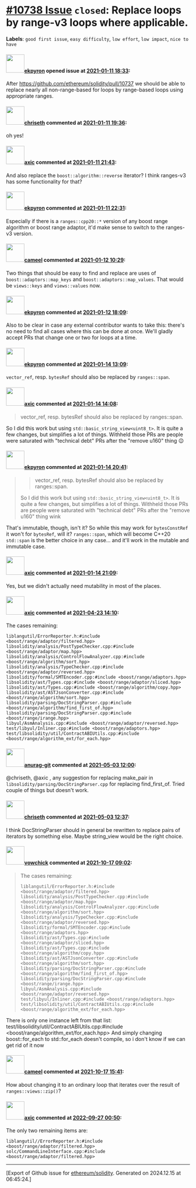 # [\#10738 Issue](https://github.com/ethereum/solidity/issues/10738) `closed`: Replace loops by range-v3 loops where applicable.
**Labels**: `good first issue`, `easy difficulty`, `low effort`, `low impact`, `nice to have`


#### <img src="https://avatars.githubusercontent.com/u/1347491?v=4" width="50">[ekpyron](https://github.com/ekpyron) opened issue at [2021-01-11 18:33](https://github.com/ethereum/solidity/issues/10738):

After https://github.com/ethereum/solidity/pull/10737 we should be able to replace nearly all non-range-based for loops by range-based loops using appropriate ranges.

#### <img src="https://avatars.githubusercontent.com/u/9073706?v=4" width="50">[chriseth](https://github.com/chriseth) commented at [2021-01-11 19:36](https://github.com/ethereum/solidity/issues/10738#issuecomment-758175848):

oh yes!

#### <img src="https://avatars.githubusercontent.com/u/20340?v=4" width="50">[axic](https://github.com/axic) commented at [2021-01-11 21:43](https://github.com/ethereum/solidity/issues/10738#issuecomment-758244190):

And also replace the `boost::algorithm::reverse` iterator? I think ranges-v3 has some functionality for that?

#### <img src="https://avatars.githubusercontent.com/u/1347491?v=4" width="50">[ekpyron](https://github.com/ekpyron) commented at [2021-01-11 22:31](https://github.com/ethereum/solidity/issues/10738#issuecomment-758266471):

Especially if there is a ``ranges::cpp20::*`` version of any boost range algorithm or boost range adaptor, it'd make sense to switch to the ranges-v3 version.

#### <img src="https://avatars.githubusercontent.com/u/137030?v=4" width="50">[cameel](https://github.com/cameel) commented at [2021-01-12 10:29](https://github.com/ethereum/solidity/issues/10738#issuecomment-758561932):

Two things that should be easy to find and replace are uses of `boost::adaptors::map_keys` and `boost::adaptors::map_values`. That would be `views::keys` and `views::values` now.

#### <img src="https://avatars.githubusercontent.com/u/1347491?v=4" width="50">[ekpyron](https://github.com/ekpyron) commented at [2021-01-12 18:09](https://github.com/ethereum/solidity/issues/10738#issuecomment-758840415):

Also to be clear in case any external contributor wants to take this: there's no need to find all cases where this can be done at once. We'll gladly accept PRs that change one or two for loops at a time.

#### <img src="https://avatars.githubusercontent.com/u/1347491?v=4" width="50">[ekpyron](https://github.com/ekpyron) commented at [2021-01-14 13:09](https://github.com/ethereum/solidity/issues/10738#issuecomment-760186577):

``vector_ref``, resp. ``bytesRef`` should also be replaced by ``ranges::span``.

#### <img src="https://avatars.githubusercontent.com/u/20340?v=4" width="50">[axic](https://github.com/axic) commented at [2021-01-14 14:08](https://github.com/ethereum/solidity/issues/10738#issuecomment-760218848):

> vector_ref, resp. bytesRef should also be replaced by ranges::span.

So I did this work but using `std::basic_string_view<uint8_t>`. It is quite a few changes, but simplifies a lot of things. Withheld those PRs are people were saturated with "technical debt" PRs after the "remove u160" thing :wink:

#### <img src="https://avatars.githubusercontent.com/u/1347491?v=4" width="50">[ekpyron](https://github.com/ekpyron) commented at [2021-01-14 20:41](https://github.com/ethereum/solidity/issues/10738#issuecomment-760463206):

> > vector_ref, resp. bytesRef should also be replaced by ranges::span.
> 
> So I did this work but using `std::basic_string_view<uint8_t>`. It is quite a few changes, but simplifies a lot of things. Withheld those PRs are people were saturated with "technical debt" PRs after the "remove u160" thing wink

That's immutable, though, isn't it? So while this may work for ``bytesConstRef`` it won't for ``bytesRef``, will it?
``ranges::span``, which will become C++20 ``std::span`` is the better choice in any case... and it'll work in the mutable and immutable case.

#### <img src="https://avatars.githubusercontent.com/u/20340?v=4" width="50">[axic](https://github.com/axic) commented at [2021-01-14 21:09](https://github.com/ethereum/solidity/issues/10738#issuecomment-760477790):

Yes, but we didn't actually need mutability in most of the places.

#### <img src="https://avatars.githubusercontent.com/u/20340?v=4" width="50">[axic](https://github.com/axic) commented at [2021-04-23 14:10](https://github.com/ethereum/solidity/issues/10738#issuecomment-825686105):

The cases remaining:
```
liblangutil/ErrorReporter.h:#include <boost/range/adaptor/filtered.hpp>
libsolidity/analysis/PostTypeChecker.cpp:#include <boost/range/adaptor/map.hpp>
libsolidity/analysis/ControlFlowAnalyzer.cpp:#include <boost/range/algorithm/sort.hpp>
libsolidity/analysis/TypeChecker.cpp:#include <boost/range/adaptor/reversed.hpp>
libsolidity/formal/SMTEncoder.cpp:#include <boost/range/adaptors.hpp>
libsolidity/ast/Types.cpp:#include <boost/range/adaptor/sliced.hpp>
libsolidity/ast/Types.cpp:#include <boost/range/algorithm/copy.hpp>
libsolidity/ast/ASTJsonConverter.cpp:#include <boost/range/algorithm/sort.hpp>
libsolidity/parsing/DocStringParser.cpp:#include <boost/range/algorithm/find_first_of.hpp>
libsolidity/parsing/DocStringParser.cpp:#include <boost/range/irange.hpp>
libyul/AsmAnalysis.cpp:#include <boost/range/adaptor/reversed.hpp>
test/libyul/Inliner.cpp:#include <boost/range/adaptors.hpp>
test/libsolidity/util/ContractABIUtils.cpp:#include <boost/range/algorithm_ext/for_each.hpp>
```

#### <img src="https://avatars.githubusercontent.com/u/28737259?u=e42e8966f74b52f777aa0cba37e3de91b0b82172&v=4" width="50">[anurag-git](https://github.com/anurag-git) commented at [2021-05-03 12:00](https://github.com/ethereum/solidity/issues/10738#issuecomment-831213945):

@chriseth, @axic , any suggestion for replacing make_pair in `libsolidity/parsing/DocStringParser.cpp` for replacing find_first_of. Tried couple of things but doesn't work.

#### <img src="https://avatars.githubusercontent.com/u/9073706?v=4" width="50">[chriseth](https://github.com/chriseth) commented at [2021-05-03 12:37](https://github.com/ethereum/solidity/issues/10738#issuecomment-831231850):

I think DocStringParser should in general be rewritten to replace pairs of iterators by something else. Maybe string_view would be the right choice.

#### <img src="https://avatars.githubusercontent.com/u/37148723?v=4" width="50">[vowchick](https://github.com/vowchick) commented at [2021-10-17 09:02](https://github.com/ethereum/solidity/issues/10738#issuecomment-945076644):

> The cases remaining:
> 
> ```
> liblangutil/ErrorReporter.h:#include <boost/range/adaptor/filtered.hpp>
> libsolidity/analysis/PostTypeChecker.cpp:#include <boost/range/adaptor/map.hpp>
> libsolidity/analysis/ControlFlowAnalyzer.cpp:#include <boost/range/algorithm/sort.hpp>
> libsolidity/analysis/TypeChecker.cpp:#include <boost/range/adaptor/reversed.hpp>
> libsolidity/formal/SMTEncoder.cpp:#include <boost/range/adaptors.hpp>
> libsolidity/ast/Types.cpp:#include <boost/range/adaptor/sliced.hpp>
> libsolidity/ast/Types.cpp:#include <boost/range/algorithm/copy.hpp>
> libsolidity/ast/ASTJsonConverter.cpp:#include <boost/range/algorithm/sort.hpp>
> libsolidity/parsing/DocStringParser.cpp:#include <boost/range/algorithm/find_first_of.hpp>
> libsolidity/parsing/DocStringParser.cpp:#include <boost/range/irange.hpp>
> libyul/AsmAnalysis.cpp:#include <boost/range/adaptor/reversed.hpp>
> test/libyul/Inliner.cpp:#include <boost/range/adaptors.hpp>
> test/libsolidity/util/ContractABIUtils.cpp:#include <boost/range/algorithm_ext/for_each.hpp>
> ```

There is only one instance left from that list:
test/libsolidity/util/ContractABIUtils.cpp:#include <boost/range/algorithm_ext/for_each.hpp>
And simply changing boost::for_each to std::for_each doesn't compile, so i don't know if we can get rid of it now

#### <img src="https://avatars.githubusercontent.com/u/137030?v=4" width="50">[cameel](https://github.com/cameel) commented at [2021-10-17 15:41](https://github.com/ethereum/solidity/issues/10738#issuecomment-945146944):

How about changing it to an ordinary loop that iterates over the result of `ranges::views::zip()`?

#### <img src="https://avatars.githubusercontent.com/u/20340?v=4" width="50">[axic](https://github.com/axic) commented at [2022-09-27 00:50](https://github.com/ethereum/solidity/issues/10738#issuecomment-1258831519):

The only two remaining items are:
```
liblangutil//ErrorReporter.h:#include <boost/range/adaptor/filtered.hpp>
solc/CommandLineInterface.cpp:#include <boost/range/adaptor/filtered.hpp>
```


-------------------------------------------------------------------------------



[Export of Github issue for [ethereum/solidity](https://github.com/ethereum/solidity). Generated on 2024.12.15 at 06:45:24.]
